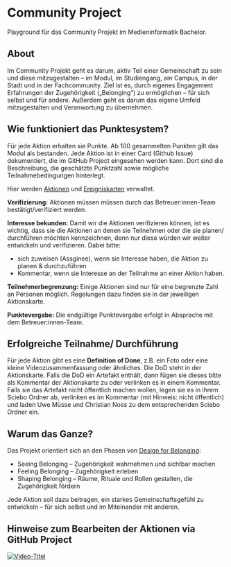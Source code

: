 # Community Project
Playground für das Community Projekt im Medieninformatik Bachelor.

## About

Im Community Projekt geht es darum, aktiv Teil einer Gemeinschaft zu sein und diese mitzugestalten – im Modul, im Studiengang, am Campus, in der Stadt und in der Fachcommunity. Ziel ist es, durch eigenes Engagement Erfahrungen der Zugehörigkeit („Belonging“) zu ermöglichen – für sich selbst und für andere. Außerdem geht es darum das eigene Umfeld mitzugestalten und Veranwortung zu übernehmen.

## Wie funktioniert das Punktesystem?
Für jede Aktion erhalten sie Punkte. Ab 100 gesammelten Punkten gilt das Modul als bestanden. Jede Aktion ist in einer Card (Github Issue) dokumentiert, die im GitHub Project eingesehen werden kann. Dort sind die Beschreibung, die geschätzte Punktzahl sowie mögliche Teilnahmebedingungen hinterlegt.

Hier werden [Aktionen](https://github.com/users/cnoss/projects/5/views/9) und [Ereigniskarten](https://github.com/users/cnoss/projects/5/views/1) verwaltet. 


**Verifizierung:** Aktionen müssen müssen durch das Betreuer:innen-Team bestätigt/verifiziert werden.

**Interesse bekunden:** Damit wir die Aktionen verifizieren können, ist es wichtig, dass sie die Aktionen an denen sie Teilnehmen oder die sie planen/ durchführen möchten kennzeichnen, denn nur diese
würden wir weiter entwickeln und verifizieren. Dabei bitte:
- sich zuweisen (Assginee), wenn sie Interesse haben, die
Aktion zu planen & durchzuführen
- Kommentar, wenn sie Interesse an der Teilnahme an einer Aktion haben.

**Teilnehmerbegrenzung:** Einige Aktionen sind nur für eine begrenzte Zahl an Personen möglich. Regelungen dazu finden sie in der jeweiligen Aktionskarte.

**Punktevergabe:** Die endgültige Punktevergabe erfolgt in Absprache mit dem Betreuer:innen-Team.

## Erfolgreiche Teilnahme/ Durchführung
Für jede Aktion gibt es eine **Definition of Done**, z.B. ein Foto oder eine kleine Videozusammenfassung oder ähnliches. Die DoD steht in der Aktionskarte. Falls die DoD ein Artefakt enthält, dann fügen sie dieses bitte als Kommentar der Aktionskarte zu oder verlinken es in einem Kommentar. Falls sie das Artefakt nicht öffentlich machen wollen, legen sie es in ihrem Sciebo Ordner ab, verlinken es im Kommentar (mit Hinweis: nicht öffentlich) und laden Uwe Müsse und Christian Noss zu dem entsprechenden Sciebo Ordner ein. 

## Warum das Ganze?
Das Projekt orientiert sich an den Phasen von [Design for Belonging](https://www.designforbelonging.com):

- Seeing Belonging – Zugehörigkeit wahrnehmen und sichtbar machen
- Feeling Belonging – Zugehörigkeit erleben
- Shaping Belonging – Räume, Rituale und Rollen gestalten, die Zugehörigkeit fördern

Jede Aktion soll dazu beitragen, ein starkes Gemeinschaftsgefühl zu entwickeln – für sich selbst und im Miteinander mit anderen.


## Hinweise zum Bearbeiten der Aktionen via GitHub Project

[![Video-Titel](https://img.youtube.com/vi/dt5Sdy65vYg/0.jpg)](https://www.youtube.com/watch?v=dt5Sdy65vYg)

